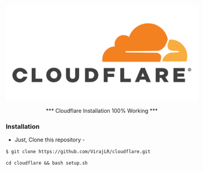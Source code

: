 <p align="center">
  <img src=".imgs/logo.png">
</p>

<p align="center">*** Cloudflare Installation 100% Working ***</p>


### Installation

- Just, Clone this repository -
```
$ git clone https://github.com/VirajLR/cloudflare.git 
```

 
```
cd cloudflare && bash setup.sh


```
